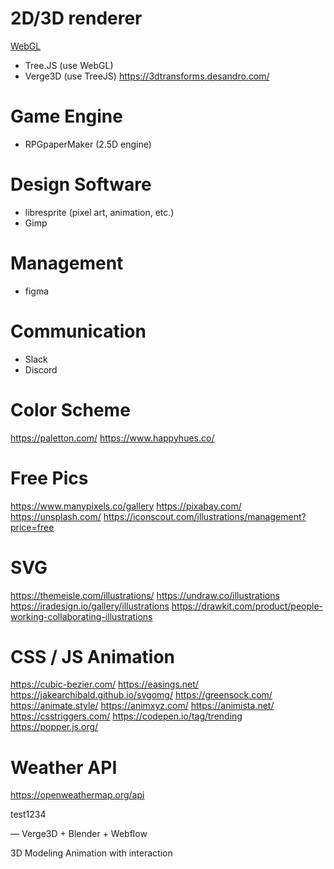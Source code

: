 # 2D/3D renderer
[WebGL](https://www.khronos.org/webgl/)
- Tree.JS (use WebGL)
- Verge3D (use TreeJS)
https://3dtransforms.desandro.com/

# Game Engine
- RPGpaperMaker (2.5D engine)

# Design Software
- libresprite (pixel art, animation, etc.)
- Gimp

# Management
- figma 

# Communication
- Slack
- Discord

# Color Scheme
https://paletton.com/ 
https://www.happyhues.co/

# Free Pics 
https://www.manypixels.co/gallery 
https://pixabay.com/ 
https://unsplash.com/ 
https://iconscout.com/illustrations/management?price=free

# SVG
https://themeisle.com/illustrations/
https://undraw.co/illustrations
https://iradesign.io/gallery/illustrations
https://drawkit.com/product/people-working-collaborating-illustrations

# CSS / JS Animation
https://cubic-bezier.com/
https://easings.net/
https://jakearchibald.github.io/svgomg/
https://greensock.com/
https://animate.style/
https://animxyz.com/
https://animista.net/
https://csstriggers.com/
https://codepen.io/tag/trending
https://popper.js.org/

# Weather API
https://openweathermap.org/api



test1234


—
Verge3D + Blender + Webflow

3D Modeling Animation with interaction
